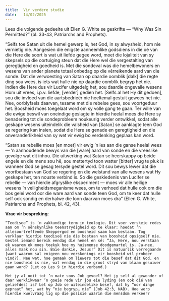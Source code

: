 ```yaml
---
title:  Vir verdere studie
date:   14/02/2025
---
```


Lees die volgende gedeelte uit Ellen G. White se geskrifte — “Why Was Sin Permitted?” (bl. 33-43, Patriarchs and Prophets).

“Selfs toe Satan uit die hemel gewerp is, het God, in sy alwysheid, hom nie vernietig nie. Aangesien die enigste aanneemlike godsdiens in die oë van die Here die soort is wat uit liefde gegee word, moet die lojaliteit van sy skepsels op die oortuiging steun dat die Here wel die vergestalting van geregtigheid en goedheid is. Met die sondeval was die hemelbewoners en wesens van ander planete totaal onbedag op die vêrreikende aard van die sonde. Dat die verwoesting van Satan op daardie oomblik [dalk] die regte ding sou wees, is iets wat hulle nie op daardie oomblik begryp het nie. Indien die Here dus vir Lucifer uitgedelg het, sou daardie ongevalle wesens Hom uit vrees, i.p.v. liefde, [verder] gedien het. [Selfs al het Hy dit gedoen], sou die invloed van die aartsbedrieër nie heeltemal gestuit gewees het nie. Nee, oorblyfsels daarvan, tesame met die rebelse gees, sou voortgeduur het. Boosheid moes toegelaat word om sy volle gang te gaan. Ter wille van die ewige beswil van oneindige geslagte in hierdie heelal moes die Here sy benadering tot die sondeprobleem noukeurig verder ontwikkel, sodat alle geskape wesens uiteindelik die valsheid van [Satan] se aanklagte teen God se regering kan insien, sodat die Here se genade en geregtigheid en die onveranderlikheid van sy wet vir ewig bo verdenking geplaas kan word.

“Satan se rebellie moes [en moet] vir ewig ’n les aan die ganse heelal wees — ’n aanhoudende bewys van die [ware] aard van sonde en die vreeslike gevolge wat dit inhou. Die uitwerking wat Satan se heerskappy op beide engele en die mens sou hê, sou mettertyd toon watter [bitter] vrug te pluk is wanneer God se gesag tersyde gestel word. Dit sou bewys lewer dat die voortbestaan van God se regering en die welstand van alle wesens wat Hy geskape het, ten nouste verbind is. So die geskiedenis van Lucifer se rebellie — van hierdie afgryslike eksperiment — moes vir alle heilige wesens ’n veiligheidsmeganisme wees, om te verhoed dat hulle ook om die bos gelei word oor die ware aard van sonde teen God, om te keer dat hulle self ook sondig en derhalwe die loon daarvan moes dra” (Ellen G. White, Patriarchs and Prophets, bl. 42, 43).

**Vrae vir bespreking**:

`“Teodisee” is ’n vakkundige term in teologie. Dit voer verskeie redes aan om ’n oënskynlike teenstrydigheid op te klaar: hoedat ’n allesoortreffende Skeppergod en boosheid saam kan bestaan. Tog verklaar hierdie teodiseë nie die bestaan van boosheid opsigself nie. Gestel iemand bereik eendag die hemel en sê: “Ja, Here, nou verstaan ek waarom ek moes toekyk hoe my huismense doodgemartel is. Ja-nee, alles maak nou sin. Baie dankie, Jesus!” Dit is natuurlik verregaande [want waarom sal enigeen nou verskonings vir boosheid wil probeer vind?]. Nee wat, hoe gemaak om liewers tot die besef dat dit God, en nie boosheid is nie, wat eendag in die groot stryd van blaam gesuiwer gaan word? (Let op Les 9 in hierdie verband.)`

`Het jy al ooit tot ’n mate soos Job gevoel? Het jy self al gewonder of daar werklikwaar ’n goeie rede vir jou eie lyding (en ook dié van geliefdes) is? Let op Job se uiteindelike besef, dat hy “oor dinge gepraat” het, wat hy “nie begryp… nie” (Job 42:3, NAB). Hoe werp hierdie kwelvraag lig op die posisie waarin die mensdom verkeer?`